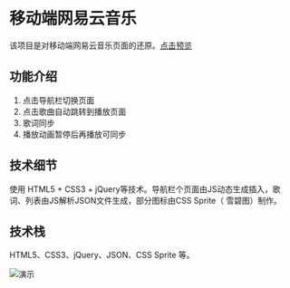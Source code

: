 # 移动端网易云音乐

该项目是对移动端网易云音乐页面的还原。[点击预览]( https://jamamm.github.io/NetEase-Cloud-Music/index.html "点击预览")

## 功能介绍
1. 点击导航栏切换页面 
2. 点击歌曲自动跳转到播放页面 
3. 歌词同步 
4. 播放动画暂停后再播放可同步

## 技术细节
使用 HTML5 + CSS3 + jQuery等技术。导航栏个页面由JS动态生成插入，歌词、列表由JS解析JSON文件生成，部分图标由CSS Sprite（ 雪碧图）制作。

## 技术栈
HTML5、CSS3、jQuery、JSON、CSS Sprite 等。

![演示](http://p533w93qa.bkt.clouddn.com/wangyiyun-yanshi.gif)
